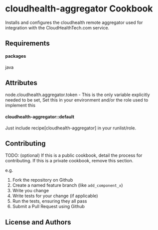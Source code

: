 cloudhealth-aggregator Cookbook
===============================
Installs and configures the cloudhealth remote aggregator used for integration with the CloudHealthTech.com service.

Requirements
------------


#### packages
java

Attributes
----------

node.cloudhealth.aggregator.token - This is the only variable explicitly needed to be set, Set this in your environment and/or the role used to implement this


#### cloudhealth-aggregator::default

Just include recipe[cloudhealth-aggregator] in your runlist/role.

Contributing
------------
TODO: (optional) If this is a public cookbook, detail the process for contributing. If this is a private cookbook, remove this section.

e.g.
1. Fork the repository on Github
2. Create a named feature branch (like `add_component_x`)
3. Write you change
4. Write tests for your change (if applicable)
5. Run the tests, ensuring they all pass
6. Submit a Pull Request using Github

License and Authors
-------------------
